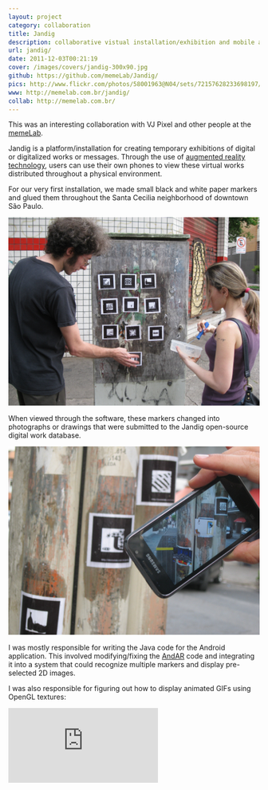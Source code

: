 ```yaml
---
layout: project
category: collaboration
title: Jandig
description: collaborative vistual installation/exhibition and mobile app
url: jandig/
date: 2011-12-03T00:21:19
cover: /images/covers/jandig-300x90.jpg
github: https://github.com/memeLab/Jandig/
pics: http://www.flickr.com/photos/58001963@N04/sets/72157628233698197/
www: http://memelab.com.br/jandig/
collab: http://memelab.com.br/
---
```

This was an interesting collaboration with VJ Pixel and other people at the [memeLab](http://memelab.com.br/).

Jandig is a platform/installation for creating temporary exhibitions of digital or digitalized works or messages. Through the use of [augmented reality technology](http://code.google.com/p/andar/), users can use their own phones to view these virtual works distributed throughout a physical environment.

For our very first installation, we made small black and white paper markers and glued them throughout the Santa Cecilia neighborhood of downtown São Paulo.

![](/images/projects/jandig/Jandig_street.jpg)

When viewed through the software, these markers changed into photographs or drawings that were submitted to the Jandig open-source digital work database.

![](/images/projects/jandig/Jandig00.jpg)

I was mostly responsible for writing the Java code for the Android application. This involved modifying/fixing the [AndAR](http://code.google.com/p/andar/) code and integrating it into a system that could recognize multiple markers and display pre-selected 2D images.

I was also responsible for figuring out how to display animated GIFs using OpenGL textures:


<div class="video-wrapper-small">
  <div class="video-wrapper video-wrapper-4x3">
    <iframe src="http://www.youtube.com/embed/z-lzqEBYgEU" frameborder="0" allowfullscreen></iframe>
  </div>
</div>
